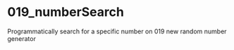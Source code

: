 # 019_numberSearch
Programmatically search for a specific number on 019 new random number generator
